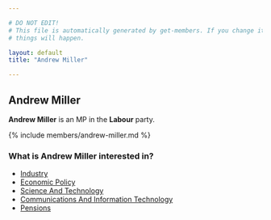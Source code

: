 ```yaml
---

# DO NOT EDIT!
# This file is automatically generated by get-members. If you change it, bad
# things will happen.

layout: default
title: "Andrew Miller"

---
```


## Andrew Miller

**Andrew Miller** is an MP in the **Labour** party.

{% include members/andrew-miller.md %}

### What is Andrew Miller interested in?


* [Industry](/interests/industry.html)
* [Economic Policy](/interests/economic-policy.html)
* [Science And Technology](/interests/science-and-technology.html)
* [Communications And Information Technology](/interests/communications-and-information-technology.html)
* [Pensions](/interests/pensions.html)
